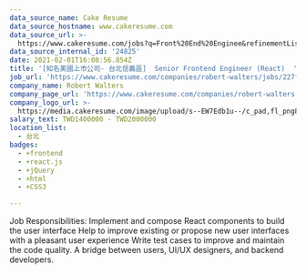 ```yaml
---
data_source_name: Cake Resume
data_source_hostname: www.cakeresume.com
data_source_url: >-
  https://www.cakeresume.com/jobs?q=Front%20End%20Enginee&refinementList%5Blang_name%5D%5B0%5D=English&refinementList%5Bsalary_type%5D=per_year&range%5Bsalary_range%5D%5Bmin%5D=1000000
data_source_internal_id: '24825'
date: 2021-02-01T16:08:56.854Z
title: '[知名美國上市公司- 台北信義區]  Senior Frontend Engineer (React)  '
job_url: 'https://www.cakeresume.com/companies/robert-walters/jobs/227fa1'
company_name: Robert Walters
company_page_url: 'https://www.cakeresume.com/companies/robert-walters'
company_logo_url: >-
  https://media.cakeresume.com/image/upload/s--EW7Edb1u--/c_pad,fl_png8,h_200,w_200/v1600053194/xc6aglyvacjd8nwbof70.png
salary_text: TWD1400000 - TWD2000000
location_list:
  - 台北
badges:
  - +frontend
  - +react.js
  - +jQuery
  - +html
  - +CSS3

---
```


Job Responsibilities: Implement and compose React components to build the user interface Help to improve existing or propose new user interfaces with a pleasant user experience Write test cases to improve and maintain the code quality. A bridge between users, UI/UX designers, and backend developers.